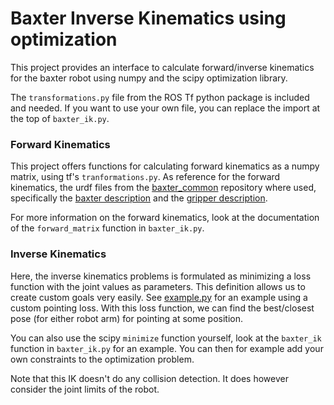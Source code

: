 # Baxter Inverse Kinematics using optimization
This project provides an interface to calculate forward/inverse kinematics for the baxter robot using numpy and the scipy optimization library.

The `transformations.py` file from the ROS Tf python package is included and needed. If you want to use your own file, you can replace the import at the top of `baxter_ik.py`.

### Forward Kinematics
This project offers functions for calculating forward kinematics as a numpy matrix, using tf's `tranformations.py`. 
As reference for the forward kinematics, the urdf files from the [baxter_common](https://github.com/RethinkRobotics/baxter_common) repository where used, specifically the [baxter description](https://github.com/RethinkRobotics/baxter_common/blob/master/baxter_description/urdf/baxter.urdf) and the [gripper description](https://github.com/RethinkRobotics/baxter_common/blob/master/rethink_ee_description/urdf/electric_gripper/rethink_electric_gripper.xacro).

For more information on the forward kinematics, look at the documentation of the `forward_matrix` function in `baxter_ik.py`.

### Inverse Kinematics
Here, the inverse kinematics problems is formulated as minimizing a loss function with the joint values as parameters. This definition allows us to create custom goals very easily. 
See [example.py](example.py) for an example using a custom pointing loss. With this loss function, we can find the best/closest pose (for either robot arm) for pointing at some position.

You can also use the scipy `minimize` function yourself, look at the `baxter_ik` function in `baxter_ik.py` for an example.
You can then for example add your own constraints to the optimization problem.

Note that this IK doesn't do any collision detection. It does however consider the joint limits of the robot.

